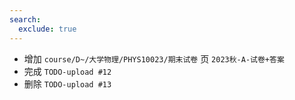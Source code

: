 ```yaml
---
search:
  exclude: true
---
```


- 增加 `course/D~/大学物理/PHYS10023/期末试卷` 页 `2023秋-A-试卷+答案`
- 完成 `TODO-upload #12`
- 删除 `TODO-upload #13`